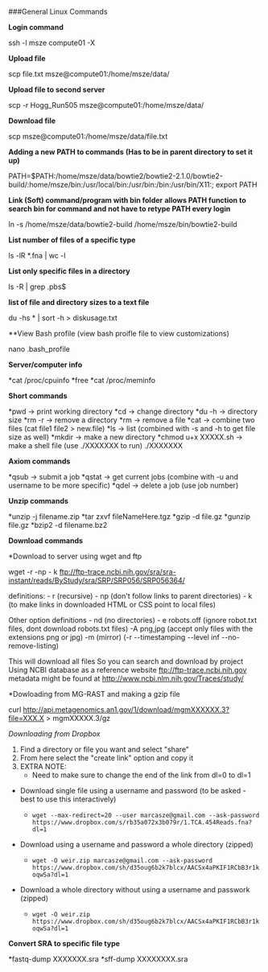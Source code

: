 ###General Linux Commands

**Login command**

ssh -l msze compute01 -X

**Upload file**

scp file.txt msze@compute01:/home/msze/data/

**Upload file to second server** 

scp -r Hogg_Run505 msze@compute01:/home/msze/data/

**Download file**

scp msze@compute01:/home/msze/data/file.txt

**Adding a new PATH to commands**
**(Has to be in parent directory to set it up)**

PATH=$PATH:/home/msze/data/bowtie2/bowtie2-2.1.0/bowtie2-build/:home/msze/bin:/usr/local/bin:/usr/bin:/bin:/usr/bin/X11:; export PATH

**Link (Soft) command/program with bin folder**
**allows PATH function to search bin for command and not have to retype PATH every login**

ln -s /home/msze/data/bowtie2-build /home/msze/bin/bowtie2-build

**List number of files of a specific type**

ls -lR *.fna | wc -l

**List only specific files in a directory**

ls -R | grep .pbs$

**list of file and directory sizes to a text file**

du -hs * | sort -h > diskusage.txt

**View Bash profile (view bash proifle file to view customizations)

nano .bash_profile


**Server/computer info**

*cat /proc/cpuinfo
*free
*cat /proc/meminfo


**Short commands**

*pwd -> print working directory
*cd -> change directory
*du -h -> directory size
*rm -r -> remove a directory
*rm -> remove a file
*cat -> combine two files (cat file1 file2 > new.file)
*ls -> list (combined with -s and -h to get file size as well)
*mkdir -> make a new directory
*chmod u+x XXXXX.sh -> make a shell file (use ./XXXXXXX to run)
./XXXXXXX


**Axiom commands**

*qsub -> submit a job
*qstat -> get current jobs (combine with -u and username to be more specific)
*qdel -> delete a job (use job number)

**Unzip commands**

*unzip -j filename.zip
*tar zxvf fileNameHere.tgz
*gzip -d file.gz
*gunzip file.gz
*bzip2 -d filename.bz2

**Download commands**

*Download to server using wget and ftp

wget -r -np - k ftp://ftp-trace.ncbi.nih.gov/sra/sra-instant/reads/ByStudy/sra/SRP/SRP056/SRP056364/

definitions:
	- r (recursive)
	- np (don't follow links to parent directories)
	- k (to make links in downloaded HTML or CSS point to local files)
	
Other option definitions
	- nd (no directories)
	- e robots.off (ignore robot.txt files, dont download robots.txt files)
	-A png,jpg (accept only files with the extensions png or jpg)
	-m (mirror) (-r --timestamping --level inf --no-remove-listing)


This will download all files 
So you can search and download by project
Using NCBI database as a reference
website ftp://ftp-trace.ncbi.nih.gov
metadata might be found at http://www.ncbi.nlm.nih.gov/Traces/study/

*Dowloading from MG-RAST and making a gzip file

curl http://api.metagenomics.an1.gov/1/download/mgmXXXXXX.3?file=XXX.X > mgmXXXXX.3/gz

*Downloading from Dropbox*  
1. Find a directory or file you want and select "share"
2.  From here select the "create link" option and copy it  
3. EXTRA NOTE:
	* Need to make sure to change the end of the link from dl=0 to dl=1
	
* Download single file using a username and password (to be asked - best to use this interactively)
	* `wget --max-redirect=20 --user marcasze@gmail.com --ask-password https://www.dropbox.com/s/rb35a072x3b079r/1.TCA.454Reads.fna?dl=1`
  	
* Download using a username and password a whole directory (zipped)
	* `wget -O weir.zip marcasze@gmail.com --ask-password https://www.dropbox.com/sh/d35oug6b2k7blcx/AACSx4aPKIF1RCbB3r1koqwSa?dl=1`
  			
* Download a whole directory without using a username and passwork (zipped)
	* `wget -O weir.zip https://www.dropbox.com/sh/d35oug6b2k7blcx/AACSx4aPKIF1RCbB3r1koqwSa?dl=1`


**Convert SRA to specific file type**

*fastq-dump XXXXXXX.sra
*sff-dump XXXXXXXX.sra











